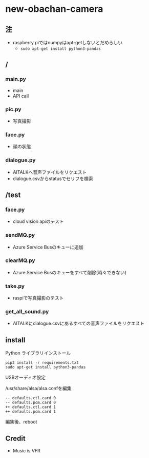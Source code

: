 # new-obachan-camera
## 注
- raspberry piではnumpyはapt-getしないとだめらしい
  - `sudo apt-get install python3-pandas`

## /
### main.py
- main
- API call

### pic.py
- 写真撮影

### face.py
- 顔の状態

### dialogue.py
- AITALKへ音声ファイルをリクエスト
- dialogue.csvからstatusでセリフを検索

## /test
### face.py
- cloud vision apiのテスト
### sendMQ.py
- Azure Service Busのキューに追加
### clearMQ.py
- Azure Service Busのキューをすべて削除(時々できない)
### take.py
- raspiで写真撮影のテスト
### get_all_sound.py
- AITALKにdialogue.csvにあるすべての音声ファイルをリクエスト

## install

Python ライブラリインストール
```
pip3 install -r requirements.txt
sudo apt-get install python3-pandas
```

USBオーディオ設定

/usr/share/alsa/alsa.confを編集
```
-- defaults.ctl.card 0
-- defaults.pcm.card 0
++ defaults.ctl.card 1
++ defaults.pcm.card 1
```
編集後、reboot
## Credit
- Music is VFR
